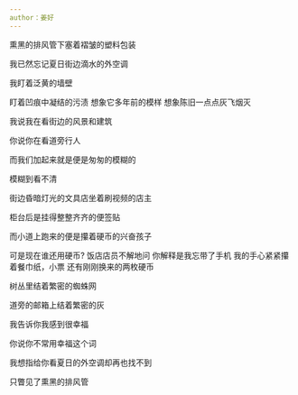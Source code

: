 ```yaml
---
author：姜好
---
```


熏黑的排风管下塞着褶皱的塑料包装

我已然忘记夏日街边滴水的外空调


我盯着泛黄的墙壁

盯着凹痕中凝结的污渍 想象它多年前的模样 想象陈旧一点点灰飞烟灭 



我说我在看街边的风景和建筑

你说你在看道旁行人

而我们加起来就是便是匆匆的模糊的

模糊到看不清

街边昏暗灯光的文具店坐着刷视频的店主

柜台后是挂得整整齐齐的便签贴

而小道上跑来的便是攥着硬币的兴奋孩子


可是现在谁还用硬币? 饭店店员不解地问 你解释是我忘带了手机 我的手心紧紧攥着餐巾纸，小票 还有刚刚换来的两枚硬币 


树丛里结着繁密的蜘蛛网

道旁的邮箱上结着繁密的灰


我告诉你我感到很幸福

你说你不常用幸福这个词

我想指给你看夏日的外空调却再也找不到

只瞥见了熏黑的排风管
